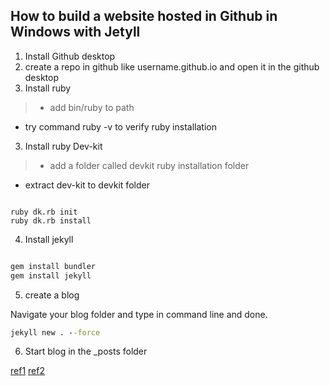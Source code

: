 ## How to build a website hosted in Github in Windows with Jetyll


1. Install Github desktop
2. create a repo in github like username.github.io and open it in the github desktop
2. Install ruby 
> - add bin/ruby to path 
- try command ruby -v to verify ruby installation
3. Install ruby Dev-kit

> - add a folder called devkit ruby installation folder 
- extract dev-kit to devkit folder


```command line

ruby dk.rb init
ruby dk.rb install

```

4. Install jekyll

```cmd

gem install bundler
gem install jekyll

```

5. create a blog

Navigate your blog folder and type in command line and done. 

```cmd
jekyll new . --force

```

6. Start blog in the _posts folder



[ref1](https://www.youtube.com/watch?v=E512qOn8tZE)
[ref2](https://jekyllrb.com/docs/quickstart/)

